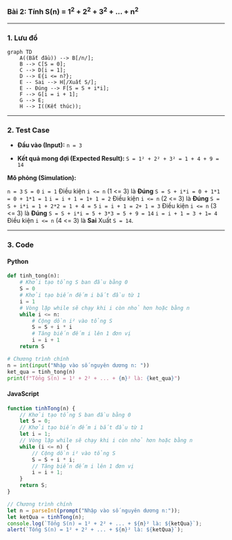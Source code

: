 ### Bài 2: Tính S(n) = 1<sup>2</sup> + 2<sup>2</sup> + 3<sup>2</sup> + ... + n<sup>2</sup>

---

### **1. Lưu đồ**

```mermaid
graph TD
    A((Bắt đầu)) --> B[/n/];
    B --> C[S = 0];
    C --> D[i = 1];
    D --> E{i <= n?};
    E -- Sai --> H[/Xuất S/];
    E -- Đúng --> F[S = S + i*i];
    F --> G[i = i + 1];
    G --> E;
    H --> I((Kết thúc));
```

---

### **2. Test Case**

- **Đầu vào (Input):** `n = 3`

- **Kết quả mong đợi (Expected Result):** `S = 1² + 2² + 3² = 1 + 4 + 9 = 14`


**Mô phỏng (Simulation):**

`n = 3`
`S = 0`
`i = 1`
Điều kiện `i <= n` (1 <= 3) là **Đúng**
    `S = S + i*i = 0 + 1*1 = 0 + 1*1 = 1`
    `i = i + 1 = 1+ 1 = 2`
Điều kiện `i <= n` (2 <= 3) là **Đúng**
    `S = S + i*i = 1 + 2*2 = 1 + 4 = 5`
    `i = i + 1 = 2+ 1 = 3`
Điều kiện `i <= n` (3 <= 3) là **Đúng**
    `S = S + i*i = 5 + 3*3 = 5 + 9 = 14`
    `i = i + 1 = 3 + 1= 4`
Điều kiện `i <= n` (4 <= 3) là **Sai**
Xuất `S = 14`.

---

### **3. Code**

#### **Python**

```python
def tinh_tong(n):
    # Khởi tạo tổng S ban đầu bằng 0
    S = 0
    # Khởi tạo biến đếm i bắt đầu từ 1
    i = 1
    # Vòng lặp while sẽ chạy khi i còn nhỏ hơn hoặc bằng n
    while i <= n:
        # Cộng dồn i² vào tổng S
        S = S + i * i
        # Tăng biến đếm i lên 1 đơn vị
        i = i + 1
    return S

# Chương trình chính
n = int(input("Nhập vào số nguyên dương n: "))
ket_qua = tinh_tong(n)
print(f"Tổng S(n) = 1² + 2² + ... + {n}² là: {ket_qua}")
```

#### **JavaScript**

```javascript
function tinhTong(n) {
    // Khởi tạo tổng S ban đầu bằng 0
    let S = 0;
    // Khởi tạo biến đếm i bắt đầu từ 1
    let i = 1;
    // Vòng lặp while sẽ chạy khi i còn nhỏ hơn hoặc bằng n
    while (i <= n) {
        // Cộng dồn i² vào tổng S
        S = S + i * i;
        // Tăng biến đếm i lên 1 đơn vị
        i = i + 1;
    }
    return S;
}

// Chương trình chính
let n = parseInt(prompt("Nhập vào số nguyên dương n:"));
let ketQua = tinhTong(n);
console.log(`Tổng S(n) = 1² + 2² + ... + ${n}² là: ${ketQua}`);
alert(`Tổng S(n) = 1² + 2² + ... + ${n}² là: ${ketQua}`);
```